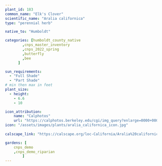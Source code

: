 ```yaml
---
plant_id: 183 
common_name: "Elk's Clover"
scientific_name: "Aralia californica"
type: "perennial herb"

native_to: "Humboldt"

categories: [humboldt_county_native
        ,cnps_master_inventory
        ,cnps_2022_spring
        ,butterfly
        ,bee
      ]

sun_requirements:
  - "Full Shade"
  - "Part Shade"
# min then max in feet
plant_size:
  - height: 
    - 6.6 
    - 10

icon_attribution: 
    name: "Calphotos"
    url: "https://calphotos.berkeley.edu/cgi/img_query?enlarge=0000+0000+1006+1153"
icon: "/assets/images/plants/aralia_californica_icon.jpg"
 
calscape_link: "https://calscape.org/loc-California/Aralia%20californica%20(Elk's%20Clover)"

gardens: [
    cnps_demo
    ,cnps_demo_riparian
        ]
---
```

